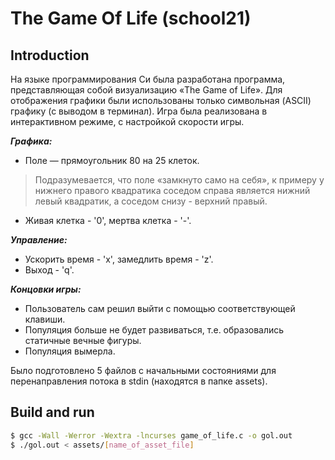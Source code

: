 # The Game Of Life (school21)

## Introduction

На языке программирования Си была разработана программа, представляющая собой визуализацию «The Game of Life». Для отображения графики были использованы только символьная (ASCII) графику (с выводом в терминал). Игра была реализована  в интерактивном режиме, c настройкой скорости игры.

***Графика:***
- Поле — прямоугольник 80 на 25 клеток.
>Подразумевается, что поле «замкнуто само на себя», к примеру у нижнего правого квадратика соседом справа является нижний левый квадратик, а соседом снизу - верхний правый.
- Живая клетка - '0', мертва клетка - '-'.

***Управление:***
- Ускорить время - 'x', замедлить время - 'z'.
- Выход - 'q'.

***Концовки игры:***
- Пользователь сам решил выйти с помощью соответствующей клавиши.
- Популяция больше не будет развиваться, т.е. образовались статичные вечные фигуры.
- Популяция вымерла.

Было подготовлено 5 файлов с начальными состояниями для перенаправления потока в stdin (находятся в папке assets). 

## Build and run

```bash
$ gcc -Wall -Werror -Wextra -lncurses game_of_life.c -o gol.out
$ ./gol.out < assets/[name_of_asset_file]
```